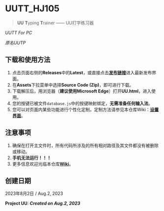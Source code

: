 # UUTT_HJ105
> **UU** **T**yping **T**rainer —— UU打字练习器

_UUTT For PC_

_原名UUTP_
## 下载和使用方法
1. 点击页面右侧的**Releases**中的**Latest**，或直接点击[**发布链接**](https://github.com/QuartzQuincy2019/UUTT_HJ105/wiki/releases)进入最新发布界面。
2. 在**Assets**下拉菜单中选择**Source Code (Zip)**，即可进行下载。
3. 下载解压后，用浏览器（**建议使用Microsoft Edge**）打开**UU.html**，进入使用。
4. 您的按键已被文件`database.js`中的按键映射绑定，**无需准备任何输入法**。
5. 您可以对页面内某些功能进行个性化定制，定制方法请参见本仓库Wiki：[**设置界面**](https://github.com/QuartzQuincy2019/UUTT_HJ105/wiki/Settings)。
## 注意事项
1. 确保在打开主文件时，所有代码所涉及的所有相对路径及其文件都没有被删除或移动。
2. **手机无法运行！！！**
3. 更多信息欢迎光临本仓库[**Wiki**](https://github.com/QuartzQuincy2019/UUTT_HJ105/wiki)。
## 创建日期
2023年8月2日 / Aug.2, 2023

**Project UU**: _**Created on Aug.2, 2023**_
